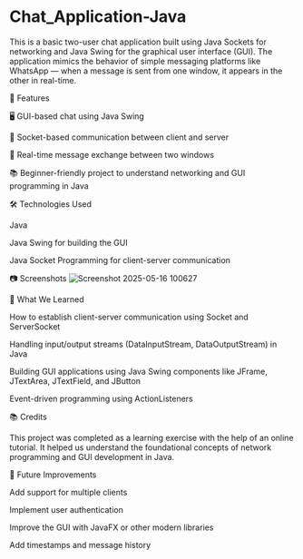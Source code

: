# Chat_Application-Java

This is a basic two-user chat application built using Java Sockets for networking and Java Swing for the graphical user interface (GUI). The application mimics the behavior of simple messaging platforms like WhatsApp — when a message is sent from one window, it appears in the other in real-time.

📌 Features

🖥️ GUI-based chat using Java Swing

🔌 Socket-based communication between client and server

💬 Real-time message exchange between two windows

📚 Beginner-friendly project to understand networking and GUI programming in Java

🛠️ Technologies Used

Java

Java Swing for building the GUI

Java Socket Programming for client-server communication

📷 Screenshots
![Screenshot 2025-05-16 100627](https://github.com/user-attachments/assets/04d06e67-a7cc-4311-8d95-42aa2ae1d0e4)

🧠 What We Learned

How to establish client-server communication using Socket and ServerSocket

Handling input/output streams (DataInputStream, DataOutputStream) in Java

Building GUI applications using Java Swing components like JFrame, JTextArea, JTextField, and JButton

Event-driven programming using ActionListeners



📚 Credits

This project was completed as a learning exercise with the help of an online tutorial. It helped us understand the foundational concepts of network programming and GUI development in Java.

🚀 Future Improvements

Add support for multiple clients

Implement user authentication

Improve the GUI with JavaFX or other modern libraries

Add timestamps and message history
